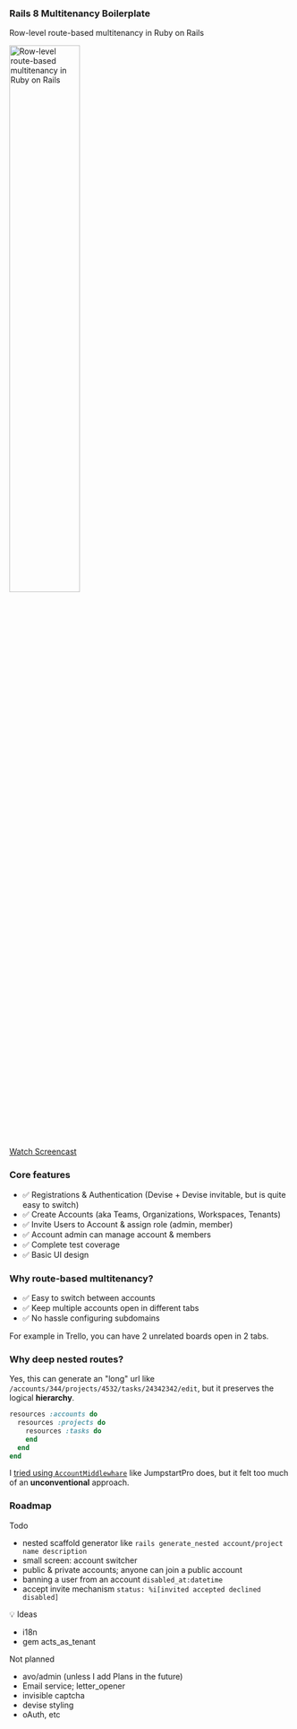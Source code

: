 ### Rails 8 Multitenancy Boilerplate

Row-level route-based multitenancy in Ruby on Rails

<a href="https://www.youtube.com/watch?v=KMonLTvWR5g"><img src="https://i3.ytimg.com/vi/KMonLTvWR5g/maxresdefault.jpg" title="Row-level route-based multitenancy in Ruby on Rails" width="50%" /><a>

[Watch Screencast](https://www.youtube.com/watch?v=KMonLTvWR5g)

### Core features

- ✅ Registrations & Authentication (Devise + Devise invitable, but is quite easy to switch)
- ✅ Create Accounts (aka Teams, Organizations, Workspaces, Tenants)
- ✅ Invite Users to Account & assign role (admin, member)
- ✅ Account admin can manage account & members
- ✅ Complete test coverage
- ✅ Basic UI design

### Why route-based multitenancy?

- ✅ Easy to switch between accounts
- ✅ Keep multiple accounts open in different tabs
- ✅ No hassle configuring subdomains

For example in Trello, you can have 2 unrelated boards open in 2 tabs.

### Why deep nested routes?

Yes, this can generate an "long" url like `/accounts/344/projects/4532/tasks/24342342/edit`, but it preserves the logical **hierarchy**.

```ruby
resources :accounts do
  resources :projects do
    resources :tasks do
    end
  end
end
```

I [tried using `AccountMiddlewhare`](https://github.com/yshmarov/askvote/pull/24/files#diff-44009a2f9efdafcc7cd44e1cb5e03151a74aa760c54af5c16e2cc7095ff3b0ffR7) like JumpstartPro does, but it felt too much of an  **unconventional** approach.

### Roadmap

Todo
- nested scaffold generator like `rails generate_nested account/project name description`
- small screen: account switcher
- public & private accounts; anyone can join a public account
- banning a user from an account `disabled_at:datetime`
- accept invite mechanism `status: %i[invited accepted declined disabled]`

💡 Ideas
- i18n
- gem acts_as_tenant

Not planned
- avo/admin (unless I add Plans in the future)
- Email service; letter_opener
- invisible captcha
- devise styling
- oAuth, etc
